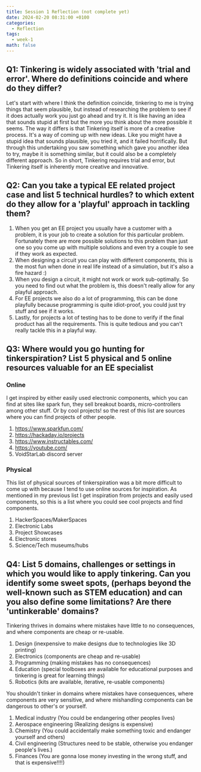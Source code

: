 ```yaml
---
title: Session 1 Reflection (not complete yet)
date: 2024-02-20 08:31:00 +0100
categories:
  - Reflection
tags:
  - week-1
math: false
---
```


## Q1: Tinkering is widely associated with 'trial and error'. Where do definitions coincide and where do they differ?

Let's start with where I think the definition coincide, tinkering to me is trying things that seem plausible, but instead of researching the problem to see if it does actually work you just go ahead and try it.  It is like having an idea that sounds stupid at first but the more you think about the more possible it seems. The way it differs is that Tinkering itself is more of a creative process. It's a way of coming up with new ideas. Like you might have a stupid idea that sounds plausible, you tried it, and it failed horrifically. But through this undertaking you saw something which gave you another idea to try, maybe it is something similar, but it could also be a completely different approach. So in short, Tinkering requires trial and error, but Tinkering itself is inherently more creative and innovative.

## Q2: Can you take a typical EE related project case and list 5 technical hurdles? to which extent do they allow for a 'playful' approach in tackling them?

1. When you get an EE project you usually have a customer with a problem, it is your job to create a solution for this particular problem. Fortunately there are more possible solutions to this problem than just one so you come up with multiple solutions and even try a couple to see if they work as expected.
2. When designing a circuit you can play with different components, this is the most fun when done in real life instead of a simulation, but it's also a fire hazard :)
3. When you design a circuit, it might not work or work sub-optimally.  So you need to find out what the problem is, this doesn't really allow for any playful approach.
4. For EE projects we also do a lot of programming, this can be done playfully because programming is quite idiot-proof, you could just try stuff and see if it works.
5. Lastly, for projects a lot of testing has to be done to verify if the final product has all the requirements. This is quite tedious and you can't really tackle this in a playful way.

## Q3: Where would you go hunting for tinkerspiration? List 5 physical and 5 online resources valuable for an EE specialist
### Online
I get inspired by either easily used electronic components, which you can find at sites like spark fun, they sell breakout boards, micro-controllers among other stuff. Or by cool projects! so the rest of this list are sources where you can find projects of other people.
1. https://www.sparkfun.com/
2. https://hackaday.io/projects
3. https://www.instructables.com/
4. https://youtube.com/
5. VoidStarLab discord server

### Physical
This list of physical sources of tinkerspiration was a bit more difficult to come up with because I tend to use online sources for inspiration. As mentioned in my previous list I get inspiration from projects and easily used components, so this is a list where you could see cool projects and find components.
1. HackerSpaces/MakerSpaces
2. Electronic Labs
3. Project Showcases
4. Electronic stores
5. Science/Tech museums/hubs

## Q4: List 5 domains, challenges or settings in which you would like to apply tinkering. Can you identify some sweet spots, (perhaps beyond the well-known such as STEM education) and can you also define some limitations? Are there 'untinkerable' domains?

Tinkering thrives in domains where mistakes have little to no consequences, and where components are cheap or re-usable.

1. Design (inexpensive to make designs due to technologies like 3D printing)
2. Electronics (components are cheap and re-usable)
3. Programming (making mistakes has no consequences)
4. Education (special toolboxes are available for educational purposes and tinkering is great for learning things)
5. Robotics (kits are available, iterative, re-usable components)

You shouldn't tinker in domains where mistakes have consequences, where components are very sensitive, and where mishandling components can be dangerous to other's or yourself.

1. Medical industry (You could be endangering other peoples lives)
2. Aerospace engineering (Realizing designs is expensive)
3. Chemistry (You could accidentally make something toxic and endanger yourself and others)
4. Civil engineering (Structures need to be stable, otherwise you endanger people's lives.)
5. Finances (You are gonna lose money investing in the wrong stuff, and that is expensive!!!!)